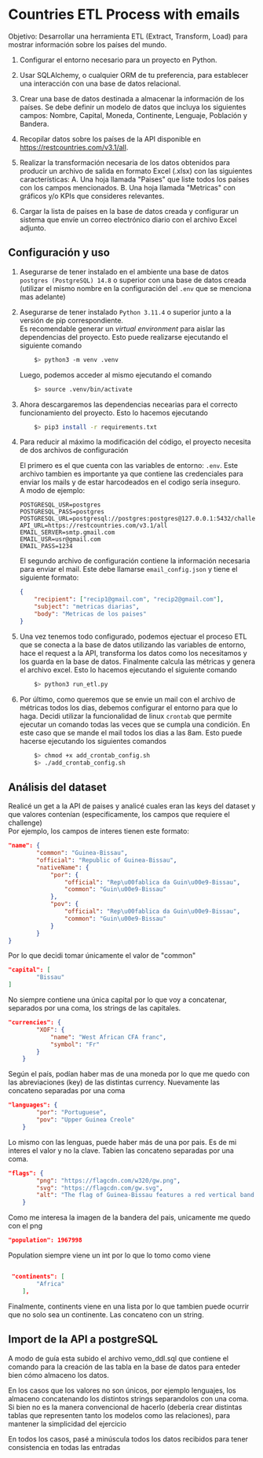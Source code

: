 # Countries ETL Process with emails

Objetivo: Desarrollar una herramienta ETL (Extract, Transform, Load) para mostrar información sobre
los países del mundo.

1. Configurar el entorno necesario para un proyecto en Python.
2. Usar SQLAlchemy, o cualquier ORM de tu preferencia, para establecer una interacción con una
   base de datos relacional.
3. Crear una base de datos destinada a almacenar la información de los países. Se debe definir un
   modelo de datos que incluya los siguientes campos: Nombre, Capital, Moneda, Continente,
   Lenguaje, Población y Bandera.
4. Recopilar datos sobre los países de la API disponible en https://restcountries.com/v3.1/all.
5. Realizar la transformación necesaria de los datos obtenidos para producir un archivo de salida en
   formato Excel (.xlsx) con las siguientes características:
   A. Una hoja llamada "Paises" que liste todos los países con los campos mencionados.
   B. Una hoja llamada "Metricas" con gráficos y/o KPIs que consideres relevantes.

6. Cargar la lista de países en la base de datos creada y configurar un sistema que envíe un correo
   electrónico diario con el archivo Excel adjunto.

## Configuración y uso

1.  Asegurarse de tener instalado en el ambiente una base de datos `postgres (PostgreSQL) 14.8` o superior con una base de datos creada (utilizar el mismo nombre en la configuración del `.env` que se menciona mas adelante)
2.  Asegurarse de tener instalado `Python 3.11.4` o superior junto a la versión de pip correspondiente.<br>Es recomendable generar un _virtual environment_ para aislar las dependencias del proyecto. Esto puede realizarse ejecutando el siguiente comando

    ```sh
        $> python3 -m venv .venv
    ```

    Luego, podemos acceder al mismo ejecutando el comando

    ```sh
        $> source .venv/bin/activate
    ```

3.  Ahora descargaremos las dependencias necearias para el correcto funcionamiento del proyecto. Esto lo hacemos ejecutando

    ```sh
        $> pip3 install -r requirements.txt
    ```

4.  Para reducir al máximo la modificación del código, el proyecto necesita de dos archivos de configuración

    El primero es el que cuenta con las variables de entorno: `.env`. Este archivo tambien es importante ya que contiene las credenciales para enviar los mails y de estar harcodeados en el codigo sería inseguro.<br> A modo de ejemplo:

    ```
    POSTGRESQL_USR=postgres
    POSTGRESQL_PASS=postgres
    POSTGRESQL_URL=postgresql://postgres:postgres@127.0.0.1:5432/challenge_db
    API_URL=https://restcountries.com/v3.1/all
    EMAIL_SERVER=smtp.gmail.com
    EMAIL_USR=usr@gmail.com
    EMAIL_PASS=1234
    ```

    El segundo archivo de configuración contiene la información necesaria para enviar el mail. Este debe llamarse `email_config.json` y tiene el siguiente formato:

    ```json
    {
    	"recipient": ["recip1@gmail.com", "recip2@gmail.com"],
    	"subject": "metricas diarias",
    	"body": "Metricas de los paises"
    }
    ```

5.  Una vez tenemos todo configurado, podemos ejectuar el proceso ETL que se conecta a la base de datos utilizando las variables de entorno, hace el request a la API, transforma los datos como los necesitamos y los guarda en la base de datos. Finalmente calcula las métricas y genera el archivo excel. Esto lo hacemos ejecutando el siguiente comando
    ```bash
        $> python3 run_etl.py
    ```
6.  Por último, como queremos que se envie un mail con el archivo de métricas todos los dias, debemos configurar el entorno para que lo haga. Decidi utilizar la funcionalidad de linux `crontab` que permite ejecutar un comando todas las veces que se cumpla una condición. En este caso que se mande el mail todos los dias a las 8am. Esto puede hacerse ejecutando los siguientes comandos
    ```bash
        $> chmod +x add_crontab_config.sh
        $> ./add_crontab_config.sh
    ```

## Análisis del dataset

Realicé un get a la API de paises y analicé cuales eran las keys del dataset y que valores contenían (especificamente, los campos que requiere el challenge)<br>
Por ejemplo, los campos de interes tienen este formato:

```json
"name": {
        "common": "Guinea-Bissau",
        "official": "Republic of Guinea-Bissau",
        "nativeName": {
            "por": {
                "official": "Rep\u00fablica da Guin\u00e9-Bissau",
                "common": "Guin\u00e9-Bissau"
            },
            "pov": {
                "official": "Rep\u00fablica da Guin\u00e9-Bissau",
                "common": "Guin\u00e9-Bissau"
            }
        }
}
```

Por lo que decidi tomar únicamente el valor de "common"

```json
"capital": [
        "Bissau"
]
```

No siempre contiene una única capital por lo que voy a concatenar, separados por una coma, los strings de las capitales.

```json
"currencies": {
        "XOF": {
            "name": "West African CFA franc",
            "symbol": "Fr"
        }
    }
```

Según el país, podían haber mas de una moneda por lo que me quedo con las abreviaciones (key) de las distintas currency. Nuevamente las concateno separadas por una coma

```json
"languages": {
        "por": "Portuguese",
        "pov": "Upper Guinea Creole"
    }

```

Lo mismo con las lenguas, puede haber más de una por pais. Es de mi interes el valor y no la clave. Tabien las concateno separadas por una coma.

```json
"flags": {
        "png": "https://flagcdn.com/w320/gw.png",
        "svg": "https://flagcdn.com/gw.svg",
        "alt": "The flag of Guinea-Bissau features a red vertical band on its hoist side that takes up about two-fifth the width of the field, and two equal horizontal bands of yellow and green adjoining the vertical band. A five-pointed black star is centered in the vertical band."
    }
```

Como me interesa la imagen de la bandera del pais, unicamente me quedo con el png

```json
"population": 1967998
```

Population siempre viene un int por lo que lo tomo como viene

```json

 "continents": [
        "Africa"
    ],
```

Finalmente, continents viene en una lista por lo que tambien puede ocurrir que no solo sea un continente. Las concateno con un string.

## Import de la API a postgreSQL

A modo de guía esta subido el archivo vemo_ddl.sql que contiene el comando para la creación de las tabla en la base de datos para enteder bien cómo almaceno los datos.

En los casos que los valores no son únicos, por ejemplo lenguajes, los almaceno concatenando los distintos strings separandolos con una coma.
Si bien no es la manera convencional de hacerlo (debería crear distintas tablas que representen tanto los modelos como las relaciones), para mantener la simplicidad del ejercicio

En todos los casos, pasé a minúscula todos los datos recibidos para tener consistencia en todas las entradas
